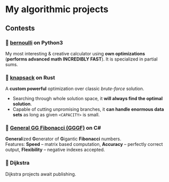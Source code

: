 # My algorithmic projects

## Contests

### 🧮 [bernoulli](https://github.com/Siiir/Bernoulli) on Python3
My most interesting & creative calculator using **own optimizations** (**performs advanced math INCREDIBLY FAST**). It is specialized in partial sums.

### 🎒 [knapsack](https://github.com/Siiir/rust-knapsack) on Rust
A **custom powerful** optimization over classic *brute-force* solution.  
+ Searching through whole solution space, it **will always find the optimal solution**.  
+ Capable of cutting unpromising branches, it **can handle enormous data sets** as long as given `<CAPACITY>` is small.  

### 🐇 [General GG Fibonacci (GGGF)](https://github.com/Siiir/csharp-GGGF) on C#
**General**ized **G**enerator of **G**igantic **Fibonacci** numbers.  
Features: **Speed** – matrix based computation, **Accuracy** – perfectly correct output, **Flexibility** – negative indexes accepted.

### 🚀 Dijkstra
Dijkstra projects await publishing.
